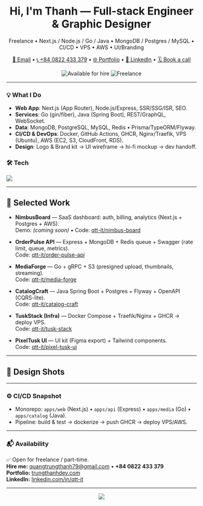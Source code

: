 <h1 align="center">Hi, I'm Thanh — Full-stack Engineer & Graphic Designer</h1>
<p align="center">
Freelance • Next.js / Node.js / Go / Java • MongoDB / Postgres / MySQL • CI/CD • VPS • AWS • UI/Branding
</p>

<p align="center">
  <a href="mailto:quangtrungthanh79@gmail.com" target="_blank" rel="noopener noreferrer">📩 Email</a> •
  <a href="tel:+840822433379" target="_blank" rel="noopener noreferrer">📞 +84 0822 433 379</a> •
  <a href="https://trungthanhdev.com" target="_blank" rel="noopener noreferrer">🌐 Portfolio</a> •
  <a href="https://www.linkedin.com/in/qtt-it/" target="_blank" rel="noopener noreferrer">💼 LinkedIn</a> •
  <a href="https://cal.com/qtt-it/30min" target="_blank" rel="noopener noreferrer">🗓️ Book a call</a>
</p>

<p align="center">
  <img alt="Available for hire" src="https://img.shields.io/badge/Available%20for-Hire-success">
  <img alt="Freelance" src="https://img.shields.io/badge/Freelance-Full--stack%20%2B%20Design-blue">
</p>

---

### 💡 What I Do
- **Web App**: Next.js (App Router), Node.js/Express, SSR/SSG/ISR, SEO.
- **Services**: Go (gin/fiber), Java (Spring Boot), REST/GraphQL, WebSocket.
- **Data**: MongoDB, PostgreSQL, MySQL, Redis • Prisma/TypeORM/Flyway.
- **CI/CD & DevOps**: Docker, GitHub Actions, GHCR, Nginx/Traefik, VPS (Ubuntu), AWS (EC2, S3, CloudFront, RDS).
- **Design**: Logo & Brand kit → UI wireframe → hi-fi mockup → dev handoff.

### 🛠 Tech
<p>
  <img src="https://skillicons.dev/icons?i=next,nodejs,express,go,java,ts,react,tailwind,postgres,mysql,mongodb,redis,docker,nginx,aws,git,githubactions,linux,figma" />
</p>

---

## 🚀 Selected Work
- **NimbusBoard** — SaaS dashboard: auth, billing, analytics (Next.js + Postgres + AWS).  
  Demo: *(coming soon)* • Code: <a href="https://github.com/qtt-it/nimbus-board" target="_blank" rel="noopener noreferrer">qtt-it/nimbus-board</a>

- **OrderPulse API** — Express + MongoDB + Redis queue + Swagger (rate limit, queue, metrics).  
  Code: <a href="https://github.com/qtt-it/order-pulse-api" target="_blank" rel="noopener noreferrer">qtt-it/order-pulse-api</a>

- **MediaForge** — Go + gRPC + S3 (presigned upload, thumbnails, streaming).  
  Code: <a href="https://github.com/qtt-it/media-forge" target="_blank" rel="noopener noreferrer">qtt-it/media-forge</a>

- **CatalogCraft** — Java Spring Boot + Postgres + Flyway + OpenAPI (CQRS-lite).  
  Code: <a href="https://github.com/qtt-it/catalog-craft" target="_blank" rel="noopener noreferrer">qtt-it/catalog-craft</a>

- **TuskStack (Infra)** — Docker Compose + Traefik/Nginx + GHCR → deploy VPS.  
  Code: <a href="https://github.com/qtt-it/tusk-stack" target="_blank" rel="noopener noreferrer">qtt-it/tusk-stack</a>

- **PixelTusk UI** — UI kit (Figma export) + Tailwind components.  
  Code: <a href="https://github.com/qtt-it/pixel-tusk-ui" target="_blank" rel="noopener noreferrer">qtt-it/pixel-tusk-ui</a>

---

## 🎨 Design Shots


---

### ⚙️ CI/CD Snapshot
- Monorepo: `apps/web` (Next.js) • `apps/api` (Express) • `apps/media` (Go) • `apps/catalog` (Java).
- Pipeline: build & test → dockerize → push GHCR → deploy VPS/AWS.

---

### 📬 Availability
✅ Open for freelance / part-time.  
**Hire me:** <a href="mailto:quangtrungthanh79@gmail.com" target="_blank" rel="noopener noreferrer">quangtrungthanh79@gmail.com</a> • **+84 0822 433 379**  
**Portfolio:** <a href="https://trungthanhdev.com" target="_blank" rel="noopener noreferrer">trungthanhdev.com</a>  
**LinkedIn:** <a href="https://www.linkedin.com/in/qtt-it" target="_blank" rel="noopener noreferrer">linkedin.com/in/qtt-it</a>

---

<p align="center">
  <img src="https://github-readme-stats.vercel.app/api?username=qtt-it&show_icons=true" />
</p>
